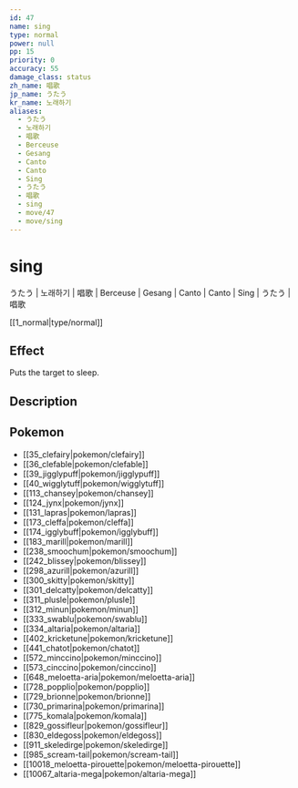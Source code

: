 ```yaml
---
id: 47
name: sing
type: normal
power: null
pp: 15
priority: 0
accuracy: 55
damage_class: status
zh_name: 唱歌
jp_name: うたう
kr_name: 노래하기
aliases:
  - うたう
  - 노래하기
  - 唱歌
  - Berceuse
  - Gesang
  - Canto
  - Canto
  - Sing
  - うたう
  - 唱歌
  - sing
  - move/47
  - move/sing
---
```

# sing
    
うたう | 노래하기 | 唱歌 | Berceuse | Gesang | Canto | Canto | Sing | うたう | 唱歌

[[1_normal|type/normal]]

## Effect

Puts the target to sleep.

## Description



## Pokemon

- [[35_clefairy|pokemon/clefairy]]
- [[36_clefable|pokemon/clefable]]
- [[39_jigglypuff|pokemon/jigglypuff]]
- [[40_wigglytuff|pokemon/wigglytuff]]
- [[113_chansey|pokemon/chansey]]
- [[124_jynx|pokemon/jynx]]
- [[131_lapras|pokemon/lapras]]
- [[173_cleffa|pokemon/cleffa]]
- [[174_igglybuff|pokemon/igglybuff]]
- [[183_marill|pokemon/marill]]
- [[238_smoochum|pokemon/smoochum]]
- [[242_blissey|pokemon/blissey]]
- [[298_azurill|pokemon/azurill]]
- [[300_skitty|pokemon/skitty]]
- [[301_delcatty|pokemon/delcatty]]
- [[311_plusle|pokemon/plusle]]
- [[312_minun|pokemon/minun]]
- [[333_swablu|pokemon/swablu]]
- [[334_altaria|pokemon/altaria]]
- [[402_kricketune|pokemon/kricketune]]
- [[441_chatot|pokemon/chatot]]
- [[572_minccino|pokemon/minccino]]
- [[573_cinccino|pokemon/cinccino]]
- [[648_meloetta-aria|pokemon/meloetta-aria]]
- [[728_popplio|pokemon/popplio]]
- [[729_brionne|pokemon/brionne]]
- [[730_primarina|pokemon/primarina]]
- [[775_komala|pokemon/komala]]
- [[829_gossifleur|pokemon/gossifleur]]
- [[830_eldegoss|pokemon/eldegoss]]
- [[911_skeledirge|pokemon/skeledirge]]
- [[985_scream-tail|pokemon/scream-tail]]
- [[10018_meloetta-pirouette|pokemon/meloetta-pirouette]]
- [[10067_altaria-mega|pokemon/altaria-mega]]

